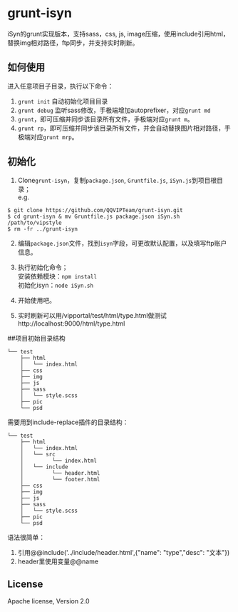 grunt-isyn
==========

iSyn的grunt实现版本，支持sass，css, js, image压缩，使用include引用html，替换img相对路径，ftp同步，并支持实时刷新。

## 如何使用
进入任意项目子目录，执行以下命令：

1. `grunt init` 自动初始化项目目录
2. `grunt debug` 监听sass修改，手极端增加autoprefixer，对应`grunt md`
3. `grunt`，即可压缩并同步该目录所有文件，手极端对应`grunt m`。
4. `grunt rp`，即可压缩并同步该目录所有文件，并会自动替换图片相对路径，手极端对应`grunt mrp`。


## 初始化
1. Clone`grunt-isyn`，复制`package.json`, `Gruntfile.js`, `iSyn.js`到项目根目录；  
e.g.  
```
$ git clone https://github.com/QQVIPTeam/grunt-isyn.git
$ cd grunt-isyn & mv Gruntfile.js package.json iSyn.sh /path/to/vipstyle
$ rm -fr ../grunt-isyn
```

2. 编辑`package.json`文件，找到`isyn`字段，可更改默认配置，以及填写ftp账户信息。

3. 执行初始化命令；  
安装依赖模块：`npm install`  
初始化isyn：`node iSyn.sh`
4. 开始使用吧。
5. 实时刷新可以用/vipportal/test/html/type.html做测试http://localhost:9000/html/type.html



##项目初始目录结构
```
└── test
    ├── html
    │   └── index.html
    ├── css
    ├── img
    ├── js
    ├── sass
    │   └── style.scss
    ├── pic
    └── psd
```
需要用到include-replace插件的目录结构：

```
└── test
    ├── html
    │   └── index.html
    │   └── src
    │  		  └── index.html
    │   └── include
   	│ 		  └── header.html
   	│ 		  └── footer.html
    ├── css
    ├── img
    ├── js
    ├── sass
    │   └── style.scss
    ├── pic
    └── psd
```
语法很简单：

1. 引用@@include('../include/header.html',{"name": "type","desc": "文本"})
2. header里使用变量@@name


## License
Apache license, Version 2.0

